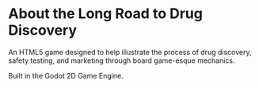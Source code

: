 # About the Long Road to Drug Discovery

An HTML5 game designed to help illustrate the process of drug discovery, safety testing, and marketing through board game-esque mechanics. 

Built in the Godot 2D Game Engine.

